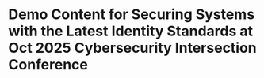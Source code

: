# Demo Content for Securing Systems with the Latest Identity Standards at Oct 2025 Cybersecurity Intersection Conference

